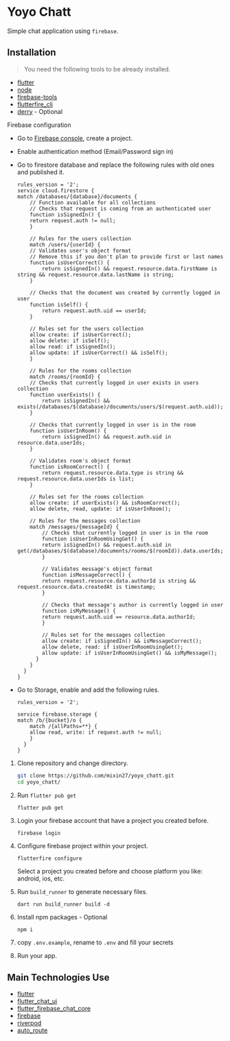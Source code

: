# Yoyo Chatt

Simple chat application using `firebase`.

## Installation

> You need the following tools to be already installed.

- [flutter](http://flutter.dev/)
- [node](https://nodejs.org/en)
- [firebase-tools](https://www.npmjs.com/package/firebase-tools)
- [flutterfire_cli](https://pub.dev/packages/flutterfire_cli)
- [derry](https://pub.dev/packages/derry) - Optional

Firebase configuration

- Go to [Firebase console](https://console.firebase.google.com/), create a project.
- Enable authentication method (Email/Password sign in)
- Go to firestore database and replace the following rules with old ones and published it.

  ```
  rules_version = '2';
  service cloud.firestore {
  match /databases/{database}/documents {
      // Function available for all collections
      // Checks that request is coming from an authenticated user
      function isSignedIn() {
      return request.auth != null;
      }

      // Rules for the users collection
      match /users/{userId} {
      // Validates user's object format
      // Remove this if you don't plan to provide first or last names
      function isUserCorrect() {
          return isSignedIn() && request.resource.data.firstName is string && request.resource.data.lastName is string;
      }

      // Checks that the document was created by currently logged in user
      function isSelf() {
          return request.auth.uid == userId;
      }

      // Rules set for the users collection
      allow create: if isUserCorrect();
      allow delete: if isSelf();
      allow read: if isSignedIn();
      allow update: if isUserCorrect() && isSelf();
      }

      // Rules for the rooms collection
      match /rooms/{roomId} {
      // Checks that currently logged in user exists in users collection
      function userExists() {
          return isSignedIn() && exists(/databases/$(database)/documents/users/$(request.auth.uid));
      }

      // Checks that currently logged in user is in the room
      function isUserInRoom() {
          return isSignedIn() && request.auth.uid in resource.data.userIds;
      }

      // Validates room's object format
      function isRoomCorrect() {
          return request.resource.data.type is string && request.resource.data.userIds is list;
      }

      // Rules set for the rooms collection
      allow create: if userExists() && isRoomCorrect();
      allow delete, read, update: if isUserInRoom();

      // Rules for the messages collection
      match /messages/{messageId} {
          // Checks that currently logged in user is in the room
          function isUserInRoomUsingGet() {
          return isSignedIn() && request.auth.uid in get(/databases/$(database)/documents/rooms/$(roomId)).data.userIds;
          }

          // Validates message's object format
          function isMessageCorrect() {
          return request.resource.data.authorId is string && request.resource.data.createdAt is timestamp;
          }

          // Checks that message's author is currently logged in user
          function isMyMessage() {
          return request.auth.uid == resource.data.authorId;
          }

          // Rules set for the messages collection
          allow create: if isSignedIn() && isMessageCorrect();
          allow delete, read: if isUserInRoomUsingGet();
          allow update: if isUserInRoomUsingGet() && isMyMessage();
        }
      }
    }
  }
  ```

- Go to Storage, enable and add the following rules.

  ```
  rules_version = '2';

  service firebase.storage {
  match /b/{bucket}/o {
      match /{allPaths=**} {
      allow read, write: if request.auth != null;
      }
    }
  }
  ```

1. Clone repository and change directory.

   ```bash
   git clone https://github.com/mixin27/yoyo_chatt.git
   cd yoyo_chatt/
   ```

2. Run `flutter pub get`

   ```bash
   flutter pub get
   ```

3. Login your firebase account that have a project you created before.

   ```
   firebase login
   ```

4. Configure firebase project within your project.

   ```
   flutterfire configure
   ```

   Select a project you created before and choose platform you like: android, ios, etc.

5. Run `build_runner` to generate necessary files.

   ```
   dart run build_runner build -d
   ```

6. Install npm packages - Optional

   ```
   npm i
   ```

7. copy `.env.example`, rename to `.env` and fill your secrets

8. Run your app.

## Main Technologies Use

- [flutter](http://flutter.dev/)
- [flutter_chat_ui](https://pub.dev/packages/flutter_chat_ui)
- [flutter_firebase_chat_core](https://pub.dev/packages/flutter_firebase_chat_core)
- [firebase](https://firebase.google.com/docs/flutter/setup?platform=android)
- [riverpod](https://riverpod.dev/)
- [auto_route](https://pub.dev/packages/auto_route)
